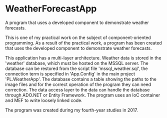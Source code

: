 # WeatherForecastApp
A program that uses a developed component to demonstrate weather forecasts.

This is one of my practical work on the subject of component-oriented programming. As a result of the practical work, 
a program has been created that uses the developed component to demonstrate weather forecasts. 

This application has a multi-layer architecture. Weather data is stored in the 'weather' database, which must be hosted on the MSSQL server.
The database can be restored from the script file 'mssql_weather.sql', the connection term is specified in 'App.Config' in the main project
'PL.WeatherApp'. The database contains a table showing the paths to the image files and for the correct operation of the program they can
need correction. The data access layer to the data can handle the database through ADO.NET or Entity Framework.
The program uses an IoC container and MEF to write loosely linked code.

The program was created during my fourth-year studies in 2017.
